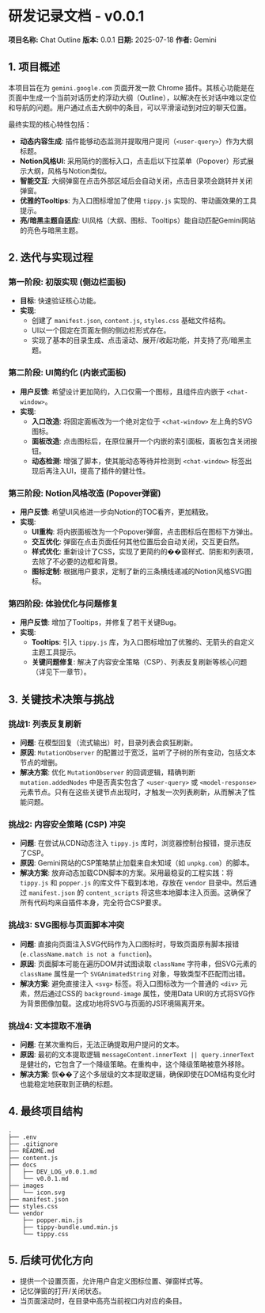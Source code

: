 # 研发记录文档 - v0.0.1

**项目名称:** Chat Outline
**版本:** 0.0.1
**日期:** 2025-07-18
**作者:** Gemini

## 1. 项目概述

本项目旨在为 `gemini.google.com` 页面开发一款 Chrome 插件。其核心功能是在页面中生成一个当前对话历史的浮动大纲（Outline），以解决在长对话中难以定位和导航的问题。用户通过点击大纲中的条目，可以平滑滚动到对应的聊天位置。

最终实现的核心特性包括：
- **动态内容生成**: 插件能够动态监测并提取用户提问（`<user-query>`）作为大纲标题。
- **Notion风格UI**: 采用简约的图标入口，点击后以下拉菜单（Popover）形式展示大纲，风格与Notion类似。
- **智能交互**: 大纲弹窗在点击外部区域后会自动关闭，点击目录项会跳转并关闭弹窗。
- **优雅的Tooltips**: 为入口图标增加了使用 `tippy.js` 实现的、带动画效果的工具提示。
- **亮/暗黑主题自适应**: UI风格（大纲、图标、Tooltips）能自动匹配Gemini网站的亮色与暗黑主题。

## 2. 迭代与实现过程

### 第一阶段: 初版实现 (侧边栏面板)
- **目标**: 快速验证核心功能。
- **实现**:
    - 创建了 `manifest.json`, `content.js`, `styles.css` 基础文件结构。
    - UI以一个固定在页面左侧的侧边栏形式存在。
    - 实现了基本的目录生成、点击滚动、展开/收起功能，并支持了亮/暗黑主题。

### 第二阶段: UI简约化 (内嵌式面板)
- **用户反馈**: 希望设计更加简约，入口仅需一个图标，且组件应内嵌于 `<chat-window>`。
- **实现**:
    - **入口改造**: 将固定面板改为一个绝对定位于 `<chat-window>` 左上角的SVG图标。
    - **面板改造**: 点击图标后，在原位展开一个内嵌的索引面板，面板包含关闭按钮。
    - **动态检测**: 增强了脚本，使其能动态等待并检测到 `<chat-window>` 标签出现后再注入UI，提高了插件的健壮性。

### 第三阶段: Notion风格改造 (Popover弹窗)
- **用户反馈**: 希望UI风格进一步向Notion的TOC看齐，更加精致。
- **实现**:
    - **UI重构**: 将内嵌面板改为一个Popover弹窗，点击图标后在图标下方弹出。
    - **交互优化**: 弹窗在点击页面任何其他位置后会自动关闭，交互更自然。
    - **样式优化**: 重新设计了CSS，实现了更简约的��窗样式、阴影和列表项，去除了不必要的边框和背景。
    - **图标定制**: 根据用户要求，定制了新的三条横线递减的Notion风格SVG图标。

### 第四阶段: 体验优化与问题修复
- **用户反馈**: 增加了Tooltips，并修复了若干关键Bug。
- **实现**:
    - **Tooltips**: 引入 `tippy.js` 库，为入口图标增加了优雅的、无箭头的自定义主题工具提示。
    - **关键问题修复**: 解决了内容安全策略（CSP）、列表反复刷新等核心问题（详见下一章节）。

## 3. 关键技术决策与挑战

### 挑战1: 列表反复刷新
- **问题**: 在模型回复（流式输出）时，目录列表会疯狂刷新。
- **原因**: `MutationObserver` 的配置过于宽泛，监听了子树的所有变动，包括文本节点的增删。
- **解决方案**: 优化 `MutationObserver` 的回调逻辑，精确判断 `mutation.addedNodes` 中是否真实包含了 `<user-query>` 或 `<model-response>` 元素节点。只有在这些关键节点出现时，才触发一次列表刷新，从而解决了性能问题。

### 挑战2: 内容安全策略 (CSP) 冲突
- **问题**: 在尝试从CDN动态注入 `tippy.js` 库时，浏览器控制台报错，提示违反了CSP。
- **原因**: Gemini网站的CSP策略禁止加载来自未知域（如 `unpkg.com`）的脚本。
- **解决方案**: 放弃动态加载CDN脚本的方案。采用最稳妥的工程实践：将 `tippy.js` 和 `popper.js` 的库文件下载到本地，存放在 `vendor` 目录中。然后通过 `manifest.json` 的 `content_scripts` 将这些本地脚本注入页面。这确保了所有代码均来自插件本身，完全符合CSP要求。

### 挑战3: SVG图标与页面脚本冲突
- **问题**: 直接向页面注入SVG代码作为入口图标时，导致页面原有脚本报错 (`e.className.match is not a function`)。
- **原因**: 页面脚本可能在遍历DOM并试图读取 `className` 字符串，但SVG元素的 `className` 属性是一个 `SVGAnimatedString` 对象，导致类型不匹配而出错。
- **解决方案**: 避免直接注入 `<svg>` 标签。将入口图标改为一个普通的 `<div>` 元素，然后通过CSS的 `background-image` 属性，使用Data URI的方式将SVG作为背景图像加载。这成功地将SVG与页面的JS环境隔离开来。

### 挑战4: 文本提取不准确
- **问题**: 在某次重构后，无法正确提取用户提问的文本。
- **原因**: 最初的文本提取逻辑 `messageContent.innerText || query.innerText` 是健壮的，它包含了一个降级策略。在重构中，这个降级策略被意外移除。
- **解决方案**: 恢��了这个多层级的文本提取逻辑，确保即使在DOM结构变化时也能稳定地获取到正确的标题。

## 4. 最终项目结构

```
.
├── .env
├── .gitignore
├── README.md
├── content.js
├── docs
│   ├── DEV_LOG_v0.0.1.md
│   └── v0.0.1.md
├── images
│   └── icon.svg
├── manifest.json
├── styles.css
└── vendor
    ├── popper.min.js
    ├── tippy-bundle.umd.min.js
    └── tippy.css
```

## 5. 后续可优化方向
- 提供一个设置页面，允许用户自定义图标位置、弹窗样式等。
- 记忆弹窗的打开/关闭状态。
- 当页面滚动时，在目录中高亮当前视口内对应的条目。

